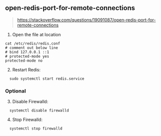 ## open-redis-port-for-remote-connections
> https://stackoverflow.com/questions/19091087/open-redis-port-for-remote-connections

1. Open the file at location 
```
cat /etc/redis/redis.conf
# comment out below line
# bind 127.0.0.1 ::1  
# protected-mode yes
protected-mode no
```

2. Restart Redis:
```
  sudo systemctl start redis.service
```
 
### Optional
3. Disable Firewalld:
```
  systemctl disable firewalld
```
4. Stop Firewalld:
```
  systemctl stop firewalld
```
